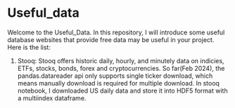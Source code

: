 # Useful_data
Welcome to the Useful_Data. In this repository, I will introduce some useful database websites that provide free data may be useful in your project. Here is the list:
1. Stooq: Stooq offers historic daily, hourly, and minutely data on indicies, ETFs, stocks, bonds, forex and cryptocurrencies. So far(Feb 2024), the pandas.datareader api only supports single ticker download, which means manually download is required for multiple download. In stooq notebook, I downloaded US daily data and store it into HDF5 format with a multiindex dataframe.
